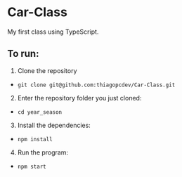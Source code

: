 # Car-Class
My first class using TypeScript.

## To run:
1. Clone the repository
  * `git clone git@github.com:thiagopcdev/Car-Class.git`
2. Enter the repository folder you just cloned:
  * `cd year_season`
3. Install the dependencies:
  * `npm install`
4. Run the program:
  * `npm start`
